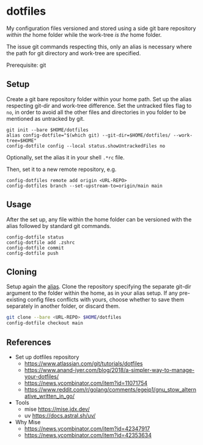 # dotfiles

My configuration files versioned and stored using a side git bare repository _within the_ home folder while the work-tree _is the_ home folder.   

The issue git commands respecting this, only an alias is necessary where the path for git directory and work-tree are specified.

Prerequisite: git


## Setup

Create a git bare repository folder within your home path.
Set up the alias respecting git-dir and work-tree difference.
Set the untracked files flag to `no`, in order to avoid all the other files and directories in you folder to be mentioned as untracked by git.

```shell
git init --bare $HOME/dotfiles
alias config-dotfile="$(which git) --git-dir=$HOME/dotfiles/ --work-tree=$HOME"
config-dotfile config --local status.showUntrackedFiles no
```

Optionally, set the alias it in your shell `.*rc` file.

Then, set it to a new remote repository, e.g.

```shell
config-dotfiles remote add origin <URL-REPO>
config-dotfiles branch --set-upstream-to=origin/main main
```

## Usage

After the set up, any file within the home folder can be versioned with the alias followed by standard git commands.

```shell
config-dotfile status
config-dotfile add .zshrc
config-dotfile commit
config-dotfile push
```

## Cloning

Setup again the [alias](#setup).
Clone the repository specifying the separate git-dir argument to the folder within the home, as in your alias setup.
If any pre-existing config files conflicts with yours, choose whether to save them separately in another folder, or discard them.

```sh
git clone --bare <URL-REPO> $HOME/dotfiles
config-dotfile checkout main
```

## References

- Set up dotfiles repository
    - <https://www.atlassian.com/git/tutorials/dotfiles>
    - <https://www.anand-iyer.com/blog/2018/a-simpler-way-to-manage-your-dotfiles/>
    - <https://news.ycombinator.com/item?id=11071754>
    - <https://www.reddit.com/r/golang/comments/egeip1/gnu_stow_alternative_written_in_go/>
- Tools
  - mise <https://mise.jdx.dev/>
  - uv <https://docs.astral.sh/uv/>
- Why Mise
  - <https://news.ycombinator.com/item?id=42347917> 
  - <https://news.ycombinator.com/item?id=42353634>
